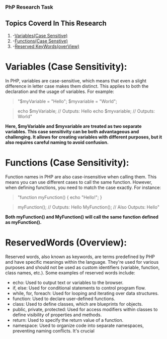 ### PhP Research Task

## Topics Coverd In This Research

1. -[Variables(Case Sensitive)](#Variables)
2. -[Functions(Case Senstive)](#Functions)
3. -[Reserved KeyWords(overView)](#ReservedWords)

# Variables (Case Sensitivity):

In PHP, variables are case-sensitive, which means that even a slight difference in letter case makes them distinct. This applies to both the declaration and the usage of variables. For example:

> "$myVariable = "Hello";
> $myvariable = "World";

> echo $myVariable; // Outputs: Hello
> echo $myvariable; // Outputs: World"

**Here, $myVariable and $myvariable are treated as two separate variables. This case sensitivity can be both advantageous and challenging. It allows for creating variables with different purposes, but it also requires careful naming to avoid confusion.**

# Functions (Case Sensitivity):

Function names in PHP are also case-insensitive when calling them. This means you can use different cases to call the same function. However, when defining functions, you need to match the case exactly. For instance:

> "function myFunction() {
> echo "Hello!";
> }

> myFunction(); // Outputs: Hello
> MyFunction(); // Also Outputs: Hello"

**Both myFunction() and MyFunction() will call the same function defined as myFunction().**

# ReservedWords (Overview):

Reserved words, also known as keywords, are terms predefined by PHP and have specific meanings within the language. They're used for various purposes and should not be used as custom identifiers (variable, function, class names, etc.). Some examples of reserved words include:

- echo: Used to output text or variables to the browser.
- if, else: Used for conditional statements to control program flow.
- while, for, foreach: Used for looping and iterating over data structures.
- function: Used to declare user-defined functions.
- class: Used to define classes, which are blueprints for objects.
- public, private, protected: Used for access modifiers within classes to define visibility of properties and methods.
- return: Used to specify the return value of a function.
- namespace: Used to organize code into separate namespaces, preventing naming conflicts.
  It's crucial
